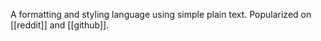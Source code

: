 A formatting and styling language using simple plain text. Popularized on [[reddit]] and [[github]].